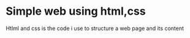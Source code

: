 # Simple web using html,css
 Htlml and css  is the code i use to structure a web page and its content
